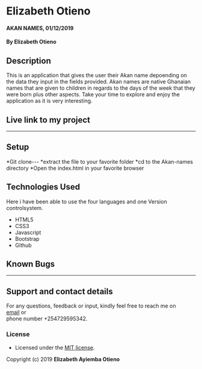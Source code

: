 # Elizabeth Otieno
#### AKAN NAMES, 01/12/2019
#### By **Elizabeth Otieno**
## Description
This is an application that gives the user their Akan name depoending on the data they input in the fields provided. Akan names are native Ghanaian names that are given to children in regards to the days of the week that they were born plus other aspects. 
Take your time to explore and enjoy the application as it is very interesting.

## Live link to my project
---

## Setup
*Git clone---
*extract the file to your favorite folder
*cd to the Akan-names directory
*Open the index.html in your favorite browser


## Technologies Used
Here i have been able to use the four languages and one Version controlsystem.
* HTML5
* CSS3
* Javascript
* Bootstrap
* Github

## Known Bugs
---

## Support and contact details
For any questions, feedback or input, kindly feel free to reach me on <br> [email](eotieno39@yahoo.com) or <br> phone number +254729595342.

### License
- Licensed under the  [MIT license](LICENSE).

Copyright (c) 2019 **Elizabeth Ayiemba Otieno**